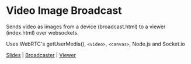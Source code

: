 # Video Image Broadcast

Sends video as images from a device (broadcast.html) to a viewer (index.html) over websockets.

Uses WebRTC's getUserMedia(), `<video>`, `<canvas>`, Node.js and Socket.io

[Slides](http://slides.com/basscord/webrtc-video-streaming/) | [Broadcaster](https://video-chat.basscord.co:7777/broadcast.html) | [Viewer](https://video-chat.basscord.co:7777)
